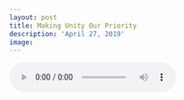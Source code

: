 ```yaml
---
layout: post
title: Making Unity Our Priority
description: 'April 27, 2019'
image:
---
```


<audio controls preload="metadata">
  <source src="https://docs.google.com/uc?export=open&id=118SV9ItOIG-Bkrg0FwvqdvX20UZgkUXe" type="audio/mp3">
Your browser does not support the audio element.
</audio>

